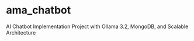 # ama_chatbot
AI Chatbot Implementation Project with Ollama 3.2, MongoDB, and Scalable Architecture
